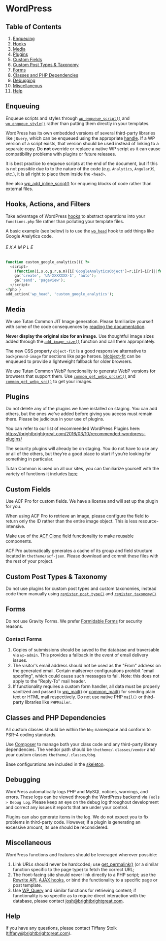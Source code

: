 # WordPress

## Table of Contents

1. [Enqueuing](#enqueuing)
2. [Hooks](#hooks-actions-and-filters)
3. [Media](#media)
4. [Plugins](#plugins)
5. [Custom Fields](#custom-fields)
6. [Custom Post Types & Taxonomy](#custom-post-types--taxonomy)
7. [Forms](#forms)
8. [Classes and PHP Dependencies](#classes-and-php-dependencies)
9. [Debugging](#debugging)
10. [Miscellaneous](#miscellaneous)
11. [Help](#help)

## Enqueuing
Enqueue scripts and styles through [`wp_enqueue_script()`](https://developer.wordpress.org/reference/functions/wp_enqueue_script/) and [`wp_enqueue_style()`](https://developer.wordpress.org/reference/functions/wp_enqueue_style/) rather than putting them directly in your templates.

WordPress has its own embedded versions of several third-party libraries like `jQuery`, which can be enqueued using the appropriate [handle](https://developer.wordpress.org/reference/functions/wp_enqueue_script/#defaults). If a WP version of a script exists, that version should be used instead of linking to a separate copy. Do **not** override or replace a native WP script as it can cause compatibility problems with plugins or future releases.

It is best practice to enqueue scripts at the end of the document, but if this is not possible due to to the nature of the code (e.g. `Analytics`, `AngularJS`, etc.), it is all right to place them inside the `<head>`.

See also [wp_add_inline_script()](https://developer.wordpress.org/reference/functions/wp_add_inline_script/) for enqueing blocks of code rather than external files.

## Hooks, Actions, and Filters
Take advantage of WordPress [hooks](https://codex.wordpress.org/Plugin_API#Hooks.2C_Actions_and_Filters) to abstract operations into your `functions.php` file rather than polluting your template files. 

A basic example (see below) is to use the [`wp_head`](https://codex.wordpress.org/Plugin_API/Action_Reference/wp_head) hook to add things like Google Analytics code. 

###### E X A M P L E
```php
function custom_google_analytics(){ ?>
  <script>
    (function(i,s,o,g,r,a,m){i['GoogleAnalyticsObject']=r;i[r]=i[r]||function(){(i[r].q=i[r].q||[]).push(arguments)},i[r].l=1*new Date();a=s.createElement(o),m=s.getElementsByTagName(o)[0];a.async=1;a.src=g;m.parentNode.insertBefore(a,m)})(window,document,'script','//www.google-analytics.com/analytics.js','ga');
    ga('create', 'UA-XXXXXXX-1', 'auto');
    ga('send', 'pageview');
  </script>
<?php }
add_action('wp_head', 'custom_google_analytics');
```


## Media
We use Tutan Common JIT Image generation. Please familiarize yourself with some of the code consequences by [reading the documentation](https://github.com/Blobfolio/blob-common/blob/master/blob-common/docs/JIT.md).

**Never display the original size for an image.** Use thoughtful image sizes added through the [`add_image_size()`](https://developer.wordpress.org/reference/functions/add_image_size/) function and call them appropriately.

The new CSS property `object-fit` is a good responsive alternative to `background-image` for sections like page heroes. [blobject-fit](https://github.com/Blobfolio/blobject-fit) can be enqueued to provide a lightweight fallback for older browsers.

We use Tutan Common WebP functionality to generate WebP versions for browsers that support them. Use [`common_get_webp_srcset()`](https://github.com/Blobfolio/blob-common/blob/master/blob-common/docs/WEBP.md#common_get_webp_srcset) and [`common_get_webp_src()`](https://github.com/Blobfolio/blob-common/blob/master/blob-common/docs/WEBP.md#common_get_webp_src) to get your images.


## Plugins
Do not delete any of the plugins we have installed on staging. You can add others, but the ones we've added before giving you access must remain there. Please be judicious in your use of plugins.

You can refer to our list of recommended WordPress Plugins here: https://brightbrightgreat.com/2016/03/10/recommended-wordpress-plugins/

The security plugins will already be on staging. You do not have to use any or all of the others, but they’re a good place to start if you’re looking for something in particular. 

Tutan Common is used on all our sites, you can familiarize yourself with the variety of functions it includes [here](https://github.com/Blobfolio/blob-common)

## Custom Fields
Use ACF Pro for custom fields. We have a license and will set up the plugin for you.

When using ACF Pro to retrieve an image, please configure the field to return only the ID rather than the entire image object. This is less resource-intensive. 

Make use of the [ACF Clone](https://www.advancedcustomfields.com/resources/clone/) field functionality to make reusable components.

ACF Pro automatically generates a cache of its group and field structure located in `thetheme/acf-json`. Please download and commit these files with the rest of your project.

## Custom Post Types & Taxonomy
Do not use plugins for custom post types and custom taxonomies, instead code them manually using [`register_post_type()`](https://codex.wordpress.org/Function_Reference/register_post_type)  and [`register_taxonomy()`](https://codex.wordpress.org/Function_Reference/register_taxonomy) 

## Forms
Do not use Gravity Forms. We prefer [Formidable Forms](https://wordpress.org/plugins/formidable/) for security reasons.

### Contact Forms
1. Copies of submissions should be saved to the database and traversable via `wp-admin`. This provides a fallback in the event of email delivery issues.
2. The visitor's email address should not be used as the "From" address on the generated email. Certain mailserver configurations prohibit "email spoofing", which could cause such messages to fail. Note: this does not apply to the "Reply-To" mail header.
3. If functionality requires a custom form handler, all data must be properly sanitized and passed to [wp_mail()](https://developer.wordpress.org/reference/functions/wp_mail/) or [common_mail()](https://github.com/Blobfolio/blob-common/blob/master/blob-common/docs/EMAIL.md#common_mail) for sending plain text or HTML mail respectively. Do not use native PHP `mail()` or third-party libraries like `PHPMailer`.

## Classes and PHP Dependencies
All custom classes should be within the `bbg` namespace and conform to PSR-4 coding standards.

Use [Composer](https://getcomposer.org/) to manage both your class code and any third-party library dependencies. The vendor path should be `thetheme/.classes/vendor` and your custom classes `thetheme/.classes/bbg`.

Base configurations are included in the [skeleton](https://github.com/brightbrightgreat/skeleton/blob/master/wordpress/).

## Debugging
WordPress automatically logs PHP and MySQL notices, warnings, and errors. These logs can be viewed through the WordPress backend via `Tools > Debug Log`. Please keep an eye on the debug log throughout development and correct any issues it reports that are under your control.

Plugins can also generate items in the log. We do not expect you to fix problems in third-party code. However, if a plugin is generating an excessive amount, its use should be reconsidered.

## Miscellaneous
WordPress functions and features should be leveraged wherever possible:

1. Link URLs should never be hardcoded; use [get_permalink()](https://developer.wordpress.org/reference/functions/get_permalink/) (or a similar function specific to the page type) to fetch the correct URL;
2. The front-facing site should never link directly to a PHP script; use the [Rewrite API](https://codex.wordpress.org/Rewrite_API/add_rewrite_rule), [AJAX hooks](https://codex.wordpress.org/AJAX_in_Plugins), or bind the functionality to a specific page or post template.
3. Use [WP_Query](https://codex.wordpress.org/Class_Reference/WP_Query) and similar functions for retrieving content; if functionality is so specific as to require direct interaction with the database, please contact [josh@brightbrightgreat.com](mailto:josh@brightbrightgreat.com).

## Help

If you have any questions, please contact Tiffany Stoik ([tiffany@brightbrightgreat.com](mailto:tiffany@brightbrightgreat.com)).
